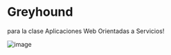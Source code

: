 # Greyhound
para la clase Aplicaciones Web Orientadas a Servicios!

![image](https://user-images.githubusercontent.com/71664912/113947510-0b134e00-97c8-11eb-96eb-5d9a452f80d0.png)
